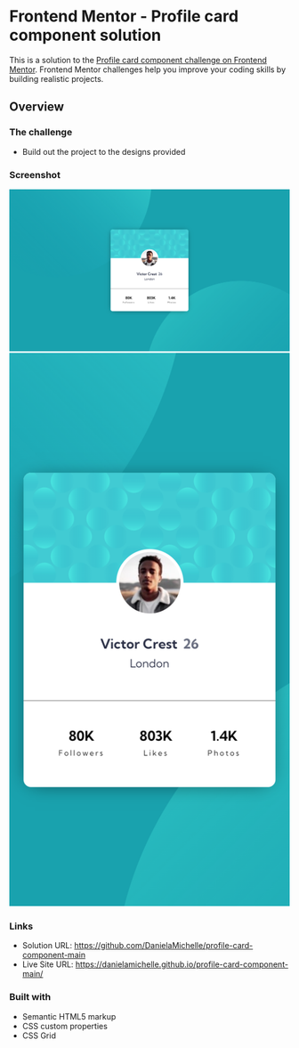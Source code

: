 # Frontend Mentor - Profile card component solution

This is a solution to the [Profile card component challenge on Frontend Mentor](https://www.frontendmentor.io/challenges/profile-card-component-cfArpWshJ). Frontend Mentor challenges help you improve your coding skills by building realistic projects. 

## Overview

### The challenge

- Build out the project to the designs provided

### Screenshot

![](./screenshot/desktop.png)
![](./screenshot/mobile.png)

### Links

- Solution URL: https://github.com/DanielaMichelle/profile-card-component-main
- Live Site URL: https://danielamichelle.github.io/profile-card-component-main/ 

### Built with

- Semantic HTML5 markup
- CSS custom properties
- CSS Grid